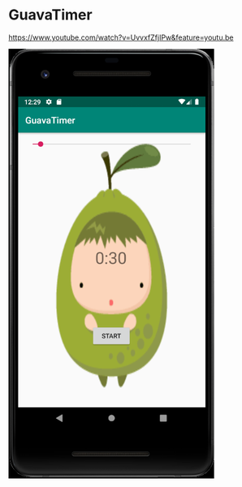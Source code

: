 # GuavaTimer
https://www.youtube.com/watch?v=UvvxfZfjIPw&feature=youtu.be

![Image of GuavaTimer](https://github.com/jstl1025/GuavaTimer/blob/master/app/src/main/res/drawable/guavaTimer.png?raw=true)
